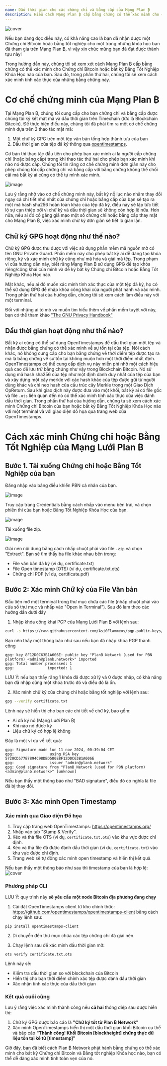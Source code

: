 ```yaml
---
name: Dấu thời gian cho các chứng chỉ và bằng cấp của Mạng Plan ₿
description: Hiểu cách Mạng Plan ₿ cấp bằng chứng có thể xác minh cho chứng chỉ và bằng cấp của bạn
---
```


![cover](assets/cover.webp)

Nếu bạn đang đọc điều này, có khả năng cao là bạn đã nhận được một Chứng chỉ Bitcoin hoặc bằng tốt nghiệp cho một trong những khóa học bạn đã tham gia trên Mạng Plan ₿, vì vậy xin chúc mừng bạn đã đạt được thành tựu này!

Trong hướng dẫn này, chúng tôi sẽ xem xét cách Mạng Plan ₿ cấp bằng chứng có thể xác minh cho Chứng chỉ Bitcoin hoặc bất kỳ Bằng Tốt Nghiệp Khóa Học nào của bạn. Sau đó, trong phần thứ hai, chúng tôi sẽ xem cách xác minh tính xác thực của những bằng chứng này.

# Cơ chế chứng minh của Mạng Plan ₿

Tại Mạng Plan ₿, chúng tôi cung cấp cho bạn chứng chỉ và bằng cấp được chúng tôi ký kết mật mã và dấu thời gian trên Timechain (tức là Blockchain Bitcoin). Để thực hiện điều này, chúng tôi đã phải tìm ra một cơ chế chứng minh dựa trên 2 thao tác mật mã:

1. Một chữ ký GPG trên một tệp văn bản tổng hợp thành tựu của bạn
2. Dấu thời gian của tệp đã ký thông qua [opentimestamps](https://opentimestamps.org/).

Cơ bản thì thao tác đầu tiên cho phép bạn xác minh ai là người cấp chứng chỉ (hoặc bằng cấp) trong khi thao tác thứ hai cho phép bạn xác minh khi nào nó được cấp.
Chúng tôi tin rằng cơ chế chứng minh đơn giản này cho phép chúng tôi cấp chứng chỉ và bằng cấp với bằng chứng không thể chối cãi mà bất kỳ ai cũng có thể tự mình xác minh.

![image](./assets/proof-mechanism.webp)

Lưu ý rằng nhờ vào cơ chế chứng minh này, bất kỳ nỗ lực nào nhằm thay đổi ngay cả chi tiết nhỏ nhất của chứng chỉ hoặc bằng cấp của bạn sẽ tạo ra một mã hash sha256 hoàn toàn khác của tệp đã ký, điều này sẽ lập tức tiết lộ sự can thiệp bởi vì chữ ký và dấu thời gian sẽ không còn hợp lệ nữa. Hơn nữa, nếu ai đó cố gắng giả mạo một số chứng chỉ hoặc bằng cấp thay mặt cho Mạng Plan ₿, việc xác minh chữ ký đơn giản sẽ tiết lộ gian lận.

## Chữ ký GPG hoạt động như thế nào?

Chữ ký GPG được thu được với việc sử dụng phần mềm mã nguồn mở có tên GNU Private Guard. Phần mềm này cho phép bất kỳ ai dễ dàng tạo khóa riêng, ký và xác minh chữ ký cũng như mã hóa và giải mã tệp. Trong phạm vi của hướng dẫn này, biết rằng Mạng Plan ₿ sử dụng GPG để tạo khóa riêng/công khai của mình và để ký bất kỳ Chứng chỉ Bitcoin hoặc Bằng Tốt Nghiệp Khóa Học nào.

Mặt khác, nếu ai đó muốn xác minh tính xác thực của một tệp đã ký, họ có thể sử dụng GPG để nhập khóa công khai của người phát hành và xác minh. Trong phần thứ hai của hướng dẫn, chúng tôi sẽ xem cách làm điều này với một terminal.

Đối với những ai tò mò và muốn tìm hiểu thêm về phần mềm tuyệt vời này, bạn có thể tham khảo ["The GNU Privacy Handbook"](https://www.gnupg.org/gph/en/manual/x135.html)

## Dấu thời gian hoạt động như thế nào?

Bất kỳ ai cũng có thể sử dụng OpenTimestamps để dấu thời gian một tệp và nhận được bằng chứng có thể xác minh về sự tồn tại của tệp. Nói cách khác, nó không cung cấp cho bạn bằng chứng về thời điểm tệp được tạo ra mà là bằng chứng về sự tồn tại không muộn hơn một thời điểm nhất định.
OpenTimestamps có thể cung cấp dịch vụ này miễn phí nhờ một cách hiệu quả cao để lưu trữ bằng chứng như vậy trong Blockchain Bitcoin. Nó sử dụng mã hash sha256 của tệp như một định danh duy nhất của tệp của bạn và xây dựng một cây merkle với các hash khác của tệp được gửi từ người dùng khác và chỉ neo hash của cấu trúc cây Merkle trong một Giao Dịch OpReturn.
Sau khi giao dịch này được đưa vào một khối, bất kỳ ai có file gốc và file `.ots` liên quan đến nó có thể xác minh tính xác thực của việc đánh dấu thời gian. Trong phần thứ hai của hướng dẫn, chúng ta sẽ xem cách xác minh Chứng chỉ Bitcoin của bạn hoặc bất kỳ Bằng Tốt Nghiệp Khóa Học nào với một terminal và với giao diện đồ họa qua trang web của OpenTimestamps.

# Cách xác minh Chứng chỉ hoặc Bằng Tốt Nghiệp của Mạng Lưới Plan ₿

## Bước 1. Tải xuống Chứng chỉ hoặc Bằng Tốt Nghiệp của bạn

Đăng nhập vào bảng điều khiển PBN cá nhân của bạn.

![image](./assets/login.webp)

Truy cập trang Credentials bằng cách nhấp vào menu bên trái, và chọn phiên thi của bạn hoặc Bằng Tốt Nghiệp Khóa Học của bạn.

![image](./assets/credential.webp)

Tải xuống file zip.

![image](./assets/download.webp)

Giải nén nội dung bằng cách nhấp chuột phải vào file `.zip` và chọn "Extract". Bạn sẽ tìm thấy ba file khác nhau bên trong:

- File văn bản đã ký (ví dụ, certificate.txt)
- File Open timestamp (OTS) (ví dụ, certificate.txt.ots)
- Chứng chỉ PDF (ví dụ, certificate.pdf)

## Bước 2: Xác minh Chữ ký của File Văn bản

Đầu tiên mở một terminal trong thư mục chứa các file (nhấp chuột phải vào cửa sổ thư mục và nhấp vào "Open in Terminal"). Sau đó làm theo các hướng dẫn dưới đây

1. Nhập khóa công khai PGP của Mạng Lưới Plan ₿ với lệnh sau:

```bash
curl -s https://raw.githubusercontent.com/Asi0Flammeus/pgp-public-keys/master/planb-network-pk.asc | gpg --import
```

Bạn nên thấy một thông báo như sau nếu bạn đã nhập khóa PGP thành công

```
gpg: key 8F12D0C63B1A606E: public key "PlanB Network (used for PBN platform) <admin@planb.network>" imported
gpg: Total number processed: 1
gpg:               imported: 1
```

LƯU Ý: nếu bạn thấy rằng 1 khóa đã được xử lý và 0 được nhập, có khả năng bạn đã nhập cùng một khóa trước đó và điều đó là ổn.

2. Xác minh chữ ký của chứng chỉ hoặc bằng tốt nghiệp với lệnh sau:

```bash
gpg --verify certificate.txt
```

Lệnh này sẽ hiển thị cho bạn các chi tiết về chữ ký, bao gồm:

- Ai đã ký nó (Mạng Lưới Plan ₿)
- Khi nào nó được ký
- Liệu chữ ký có hợp lệ không

Đây là một ví dụ về kết quả:

```
gpg: Signature made lun 11 nov 2024, 00:39:04 CET
gpg:                using RSA key 5720CD577E7894C98DBD580E8F12D0C63B1A606E
gpg:                issuer "admin@planb.network"
gpg: Good signature from "PlanB Network (used for PBN platform) <admin@planb.network>" [unknown]
```

Nếu bạn thấy một thông báo như "BAD signature", điều đó có nghĩa là file đã bị thay đổi.

## Bước 3: Xác minh Open Timestamp

### Xác minh qua Giao diện Đồ họa

1. Truy cập trang web OpenTimestamps: https://opentimestamps.org/
2. Nhấp vào tab "Stamp & Verify".
3. Kéo và thả file OTS (ví dụ, `certificate.txt.ots`) vào khu vực được chỉ định.
4. Kéo và thả file đã được đánh dấu thời gian (ví dụ, `certificate.txt`) vào khu vực được chỉ định.
5. Trang web sẽ tự động xác minh open timestamp và hiển thị kết quả.

Nếu bạn thấy một thông báo như sau thì timestamp của bạn là hợp lệ:
![cover](assets/opentimestamp_wegui_verified.webp)

### Phương pháp CLI

LƯU Ý: quy trình này **sẽ yêu cầu một node Bitcoin địa phương đang chạy**

1. Cài đặt OpenTimestamps client từ kho chính thức: https://github.com/opentimestamps/opentimestamps-client bằng cách chạy lệnh sau:

```
pip install opentimestamps-client
```

2. Di chuyển đến thư mục chứa các tệp chứng chỉ đã giải nén.

3. Chạy lệnh sau để xác minh dấu thời gian mở:

```
ots verify certificate.txt.ots
```

Lệnh này sẽ:

- Kiểm tra dấu thời gian so với blockchain của Bitcoin
- Hiển thị cho bạn thời điểm chính xác tệp được đánh dấu thời gian
- Xác nhận tính xác thực của dấu thời gian

### Kết quả cuối cùng

Lưu ý rằng việc xác minh thành công nếu **cả hai** thông điệp sau được hiển thị:

1. Chữ ký GPG được báo cáo là **"Chữ ký tốt từ Plan ₿ Network"**
2. Xác minh OpenTimestamps hiển thị một dấu thời gian khối Bitcoin cụ thể và báo cáo **"Thành công! Khối Bitcoin [blockheight] chứng thực dữ liệu tồn tại kể từ [timestamp]"**

Giờ đây, bạn đã biết cách Plan ₿ Network phát hành bằng chứng có thể xác minh cho bất kỳ Chứng chỉ Bitcoin và Bằng tốt nghiệp Khóa học nào, bạn có thể dễ dàng xác minh tính toàn vẹn của nó.

